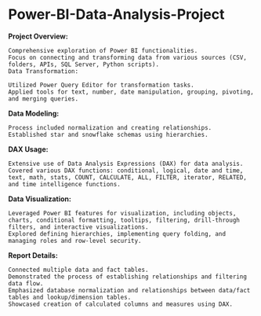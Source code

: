 # Power-BI-Data-Analysis-Project
**Project Overview:**
    
    Comprehensive exploration of Power BI functionalities.
    Focus on connecting and transforming data from various sources (CSV, folders, APIs, SQL Server, Python scripts).
    Data Transformation:

    Utilized Power Query Editor for transformation tasks.
    Applied tools for text, number, date manipulation, grouping, pivoting, and merging queries.
    
**Data Modeling:**
    
    Process included normalization and creating relationships.
    Established star and snowflake schemas using hierarchies.
    
**DAX Usage:**

    Extensive use of Data Analysis Expressions (DAX) for data analysis.
    Covered various DAX functions: conditional, logical, date and time, text, math, stats, COUNT, CALCULATE, ALL, FILTER, iterator, RELATED, and time intelligence functions.
    
**Data Visualization:**

    Leveraged Power BI features for visualization, including objects, charts, conditional formatting, tooltips, filtering, drill-through filters, and interactive visualizations.
    Explored defining hierarchies, implementing query folding, and managing roles and row-level security.
    
**Report Details:**

    Connected multiple data and fact tables.
    Demonstrated the process of establishing relationships and filtering data flow.
    Emphasized database normalization and relationships between data/fact tables and lookup/dimension tables.
    Showcased creation of calculated columns and measures using DAX.




